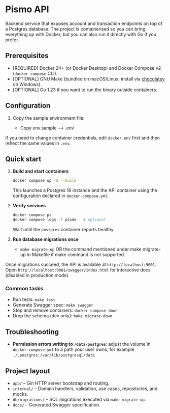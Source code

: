# Pismo API

Backend service that exposes account and transaction endpoints on top of a Postgres database. The project is containerised so you can bring everything up with Docker, but you can also run it directly with Go if you prefer.

## Prerequisites

- [REQUIRED] Docker 24+ (or Docker Desktop) and Docker Compose v2 (`docker compose` CLI).
- [OPTIONAL] GNU Make (bundled on macOS/Linux; install via [chocolatey](https://community.chocolatey.org/packages/make) on Windows).
- [OPTIONAL] Go 1.23 if you want to run the binary outside containers.

## Configuration

1. Copy the sample environment file:

   - Copy env.sample --> .env

If you need to change container credentials, edit `docker.env` first and then reflect the same values in `.env`.

## Quick start

1. **Build and start containers**
   ```bash
   docker compose up -d --build
   ```

   This launches a Postgres 16 instance and the API container using the configuration declared in `docker-compose.yml`.
2. **Verify services**
   ```bash
   docker compose ps
   docker compose logs -f pismo   # optional
   ```

   Wait until the `postgres` container reports healthy.
3. **Run database migrations once**
   - `make migrate-up` OR the command mentioned under make migrate-up in Makefile if make command is not supported.

Once migrations succeed, the API is available at `http://localhost:9001`. Open `http://localhost:9001/swagger/index.html` for interactive docs (disabled in production mode).

### Common tasks

- Run tests: `make test`
- Generate Swagger spec: `make swagger`
- Stop and remove containers: `docker compose down`
- Drop the schema (dev only): `make migrate-down`

## Troubleshooting

- **Permission errors writing to `/data/postgres`**: adjust the volume in `docker-compose.yml` to a path your user owns, for example `./.postgres:/var/lib/postgresql/data`

## Project layout

- `app/` – Gin HTTP server bootstrap and routing.
- `internal/` – Domain handlers, validation, use cases, repositories, and mocks.
- `db/migrations/` – SQL migrations executed via `make migrate-up`.
- `docs/` – Generated Swagger specification.
